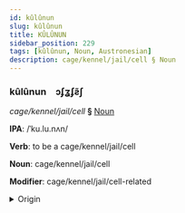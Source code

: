 ```yaml
---
id: kûlûnun
slug: kûlûnun
title: KÛLÛNUN
sidebar_position: 229
tags: [kûlûnun, Noun, Austronesian]
description: cage/kennel/jail/cell § Noun
---
```


### kûlûnun&emsp;<span kind="abugida">ɔʄʓʄƨ̃ʃ</span>

*cage/kennel/jail/cell* **§** [Noun](../../tags/Noun)

**IPA**: /ˈku.lu.nʌn/

**Verb**: to be a cage/kennel/jail/cell

**Noun**: cage/kennel/jail/cell

**Modifier**: cage/kennel/jail/cell-related

<details>
    <summary>Origin</summary>
    Tagalog ᜃᜓᜎᜓᜅᜈ᜔ kúlúngan [ˌkuˈlu.ŋɐn]<br/>
    <em>Austronesian Language Family</em>
</details>